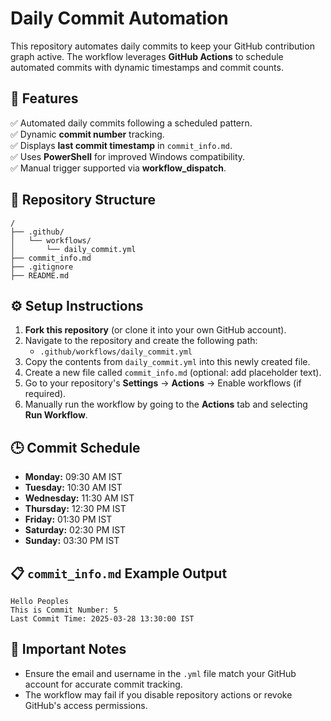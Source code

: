 # Daily Commit Automation

This repository automates daily commits to keep your GitHub contribution graph active. The workflow leverages **GitHub Actions** to schedule automated commits with dynamic timestamps and commit counts.

## 🚀 Features
✅ Automated daily commits following a scheduled pattern.  
✅ Dynamic **commit number** tracking.  
✅ Displays **last commit timestamp** in `commit_info.md`.  
✅ Uses **PowerShell** for improved Windows compatibility.  
✅ Manual trigger supported via **workflow_dispatch**.

## 📂 Repository Structure
```
/
├── .github/
│   └── workflows/
│       └── daily_commit.yml
├── commit_info.md
├── .gitignore
├── README.md
```

## ⚙️ Setup Instructions
1. **Fork this repository** (or clone it into your own GitHub account).
2. Navigate to the repository and create the following path:
   - `.github/workflows/daily_commit.yml`
3. Copy the contents from `daily_commit.yml` into this newly created file.
4. Create a new file called `commit_info.md` (optional: add placeholder text).
5. Go to your repository's **Settings** → **Actions** → Enable workflows (if required).
6. Manually run the workflow by going to the **Actions** tab and selecting **Run Workflow**.

## 🕒 Commit Schedule
- **Monday:** 09:30 AM IST
- **Tuesday:** 10:30 AM IST
- **Wednesday:** 11:30 AM IST
- **Thursday:** 12:30 PM IST
- **Friday:** 01:30 PM IST
- **Saturday:** 02:30 PM IST
- **Sunday:** 03:30 PM IST

## 📋 `commit_info.md` Example Output
```
Hello Peoples
This is Commit Number: 5
Last Commit Time: 2025-03-28 13:30:00 IST
```

## 🚨 Important Notes
- Ensure the email and username in the `.yml` file match your GitHub account for accurate commit tracking.
- The workflow may fail if you disable repository actions or revoke GitHub's access permissions.
